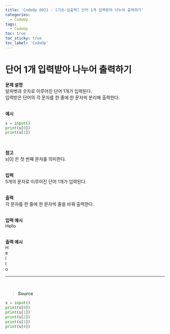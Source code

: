 ```yaml
---
title: 'CodeUp 6021 : [기초-입출력] 단어 1개 입력받아 나누어 출력하기'
categories:
  - CodeUp
tags:
  - CodeUp
toc: true
toc_sticky: true
toc_label: 'CodeUp'
---
```


# 단어 1개 입력받아 나누어 출력하기

**문제 설명**  
알파벳과 숫자로 이루어진 단어 1개가 입력된다.  
입력받은 단어의 각 문자를 한 줄에 한 문자씩 분리해 출력한다.  
<br>

**예시**

```python
s = input()
print(s[0])
print(s[1])
```

<br>

**참고**  
s[0] 은 첫 번째 문자를 의미한다.  
<br>

**입력**  
5개의 문자로 이루어진 단어 1개가 입력된다.  
<br>

**출력**  
각 문자를 한 줄에 한 문자씩 줄을 바꿔 출력한다.  
<br>

**입력 예시**  
Hello  
<br>

**출력 예시**  
H  
e  
l  
l  
o

---

<br>

> **Source**

```python
s = input()
print(s[0])
print(s[1])
print(s[2])
print(s[3])
print(s[4])
```
